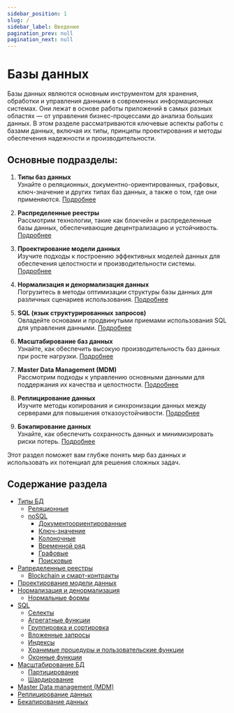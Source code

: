 ```yaml
---
sidebar_position: 1
slug: /
sidebar_label: Введение
pagination_prev: null
pagination_next: null
---
```


# Базы данных

Базы данных являются основным инструментом для хранения, обработки и управления данными в современных информационных системах. Они лежат в основе работы приложений в самых разных областях — от управления бизнес-процессами до анализа больших данных. В этом разделе рассматриваются ключевые аспекты работы с базами данных, включая их типы, принципы проектирования и методы обеспечения надежности и производительности.

## Основные подразделы:

1. **Типы баз данных**  
   Узнайте о реляционных, документно-ориентированных, графовых, ключ-значение и других типах баз данных, а также о том, где они применяются. [Подробнее](/types/index.md)

2. **Распределенные реестры**  
   Рассмотрим технологии, такие как блокчейн и распределенные базы данных, обеспечивающие децентрализацию и устойчивость. [Подробнее](/distributed-ledgers/index.md)

3. **Проектирование модели данных**  
   Изучите подходы к построению эффективных моделей данных для обеспечения целостности и производительности системы. [Подробнее](/data-model-design/index.md)

4. **Нормализация и денормализация данных**  
   Погрузитесь в методы оптимизации структуры базы данных для различных сценариев использования. [Подробнее](/normalization/index.md)

5. **SQL (язык структурированных запросов)**  
   Овладейте основами и продвинутыми приемами использования SQL для управления данными. [Подробнее](/sql/index.md)

6. **Масштабирование баз данных**  
   Узнайте, как обеспечить высокую производительность баз данных при росте нагрузки. [Подробнее](/scaling/index.md)

7. **Master Data Management (MDM)**  
   Рассмотрим подходы к управлению основными данными для поддержания их качества и целостности. [Подробнее](/mdm/index.md)

8. **Реплицирование данных**  
   Изучите методы копирования и синхронизации данных между серверами для повышения отказоустойчивости. [Подробнее](/replication/index.md)

9. **Бэкапирование данных**  
   Узнайте, как обеспечить сохранность данных и минимизировать риски потерь. [Подробнее](/backup/index.md)

Этот раздел поможет вам глубже понять мир баз данных и использовать их потенциал для решения сложных задач.

## Содержание раздела

* [Типы БД](/database/types/index.md)
  * [Реляционные](/database/types/rdb.md)
  * [noSQL](/database/types/nosql/index.md)
    * [Документоориентированные](/database/types/nosql/db-doc.md)
    * [Ключ-значение](/database/types/nosql/db-key-value.md)
    * [Колоночные](/database/types/nosql/db-column.md)
    * [Временной ряд](/database/types/nosql/db-tsdb.md)
    * [Графовые](/database/types/nosql/db-graph.md)
    * [Поисковые](/database/types/nosql/db-search.md)
* [Рапределенные реестры](/database/distributed-ledgers/index.md)
  * [Blockchain и смарт-контракты](/database/distributed-ledgers/blockchain.md)
* [Проектирование модели данных](/database/data-model-design/index.md)
* [Нормализация и денормализация](/database/normalization/index.md)
  * [Нормальные формы](/database/normalization/nf.md)
* [SQL](/database/sql/index.md)
  * [Селекты](/database/sql/select.md)
  * [Агрегатные функции](/database/sql/agrigate.md)
  * [Группировка и сортировка](/database/sql/group.md)
  * [Вложенные запросы](/database/sql/subquery.md)
  * [Индексы](/database/sql/indexes.md)
  * [Хранимые процедуры и пользовательские функции](/database/sql/udf.md)
  * [Оконные функции](/database/sql/windows.md)
* [Масштабирование БД](/database/scaling/index.md)
  * [Партицирование](/database/scaling/partitioning.md)
  * [Шардирование](/database/scaling/sharding.md)
* [Master Data management (MDM)](/database/mdm/index.md)
* [Реплицирование данных](/database/replication/index.md)
* [Бекапирование данных](/database/backup/index.md)